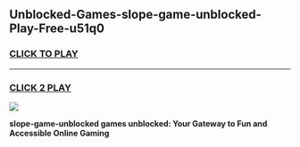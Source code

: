 
## Unblocked-Games-slope-game-unblocked-Play-Free-u51q0
<h3>
<a href="https://premium76.site?title=slope-game-unblocked&ref=09A">CLICK TO PLAY</a></h3>
<hr>

<h3>
<a href="https://premium76.site?title=slope-game-unblocked&ref=09A">CLICK 2 PLAY</a>
  
</h3>

<a href="https://premium76.site?title=slope-game-unblocked&ref=09A"><img src="https://clearcache.store/games.png"></a>


**slope-game-unblocked games unblocked: Your Gateway to Fun and Accessible Online Gaming**
